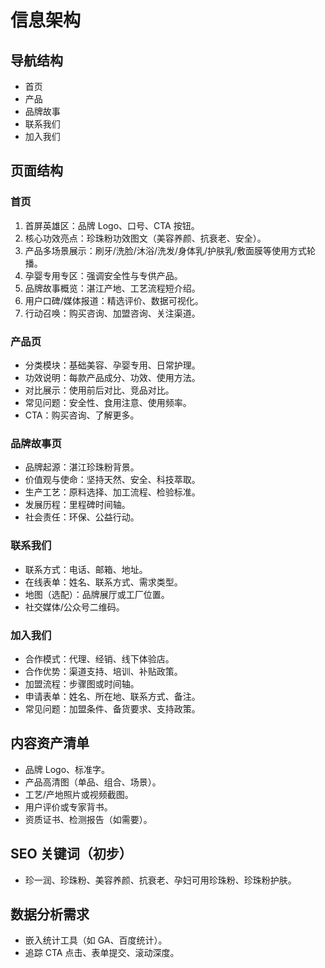 # 信息架构

## 导航结构
- 首页
- 产品
- 品牌故事
- 联系我们
- 加入我们

## 页面结构

### 首页
1. 首屏英雄区：品牌 Logo、口号、CTA 按钮。
2. 核心功效亮点：珍珠粉功效图文（美容养颜、抗衰老、安全）。
3. 产品多场景展示：刷牙/洗脸/沐浴/洗发/身体乳/护肤乳/敷面膜等使用方式轮播。
4. 孕婴专用专区：强调安全性与专供产品。
5. 品牌故事概览：湛江产地、工艺流程短介绍。
6. 用户口碑/媒体报道：精选评价、数据可视化。
7. 行动召唤：购买咨询、加盟咨询、关注渠道。

### 产品页
- 分类模块：基础美容、孕婴专用、日常护理。
- 功效说明：每款产品成分、功效、使用方法。
- 对比展示：使用前后对比、竞品对比。
- 常见问题：安全性、食用注意、使用频率。
- CTA：购买咨询、了解更多。

### 品牌故事页
- 品牌起源：湛江珍珠粉背景。
- 价值观与使命：坚持天然、安全、科技萃取。
- 生产工艺：原料选择、加工流程、检验标准。
- 发展历程：里程碑时间轴。
- 社会责任：环保、公益行动。

### 联系我们
- 联系方式：电话、邮箱、地址。
- 在线表单：姓名、联系方式、需求类型。
- 地图（选配）：品牌展厅或工厂位置。
- 社交媒体/公众号二维码。

### 加入我们
- 合作模式：代理、经销、线下体验店。
- 合作优势：渠道支持、培训、补贴政策。
- 加盟流程：步骤图或时间轴。
- 申请表单：姓名、所在地、联系方式、备注。
- 常见问题：加盟条件、备货要求、支持政策。

## 内容资产清单
- 品牌 Logo、标准字。
- 产品高清图（单品、组合、场景）。
- 工艺/产地照片或视频截图。
- 用户评价或专家背书。
- 资质证书、检测报告（如需要）。

## SEO 关键词（初步）
- 珍一润、珍珠粉、美容养颜、抗衰老、孕妇可用珍珠粉、珍珠粉护肤。

## 数据分析需求
- 嵌入统计工具（如 GA、百度统计）。
- 追踪 CTA 点击、表单提交、滚动深度。
